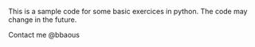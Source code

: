 This is a sample code for some basic exercices in python.
The code may change in the future.

Contact me @bbaous